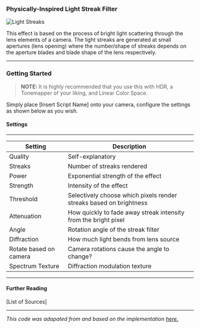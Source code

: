 ### Physically-Inspired Light Streak Filter


![Light Streaks](https://i.imgur.com/Ww8H2lx.jpg)


This effect is based on the process of bright light scattering through the lens elements of a camera. The light streaks are generated at small apertures (lens opening) where the number/shape of streaks depends on the aperture blades and blade shape of the lens respectively.

---

### Getting Started

> **NOTE:**
It is highly recommended that you use this with HDR, a Tonemapper of your liking, and Linear Color Space.

Simply place [Insert Script Name] onto your camera, configure the settings as shown below as you wish.

#### Settings
------

| Setting       | Description   |
| ------------- |-------------|
| Quality      | Self-explanatory |
| Streaks      | Number of streaks rendered      |
| Power | Exponential strength of the effect      |
| Strength      | Intensity of the effect |
| Threshold      | Selectively choose which pixels render streaks based on brightness      |
| Attenuation | How quickly to fade away streak intensity from the bright pixel      |
| Angle      | Rotation angle of the streak filter |
| Diffraction      | How much light bends from lens source      |
| Rotate based on camera | Camera rotations cause the angle to change?  |
| Spectrum Texture      | Diffraction modulation texture |

------

#### Further Reading

[List of Sources]

------

*This code was adapated from and based on the implementation [here.](https://github.com/nobnak/KawaseLightStreakUnity)*
  
